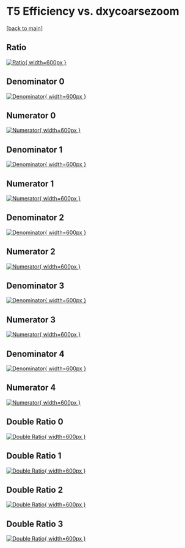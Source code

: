 # T5 Efficiency vs. dxycoarsezoom

[[back to main](./)]



## Ratio

[![Ratio](../mtv/var/T5_xtr_321_1_eff_dxycoarsezoom.png){ width=600px }](../mtv/var/T5_xtr_321_1_eff_dxycoarsezoom.pdf)

## Denominator 0

[![Denominator](../mtv/den/T5_xtr_321_1_eff_dxycoarsezoom_den0.png){ width=600px }](../mtv/den/T5_xtr_321_1_eff_dxycoarsezoom_den0.pdf)

## Numerator 0

[![Numerator](../mtv/num/T5_xtr_321_1_eff_dxycoarsezoom_num0.png){ width=600px }](../mtv/num/T5_xtr_321_1_eff_dxycoarsezoom_num0.pdf)

## Denominator 1

[![Denominator](../mtv/den/T5_xtr_321_1_eff_dxycoarsezoom_den1.png){ width=600px }](../mtv/den/T5_xtr_321_1_eff_dxycoarsezoom_den1.pdf)

## Numerator 1

[![Numerator](../mtv/num/T5_xtr_321_1_eff_dxycoarsezoom_num1.png){ width=600px }](../mtv/num/T5_xtr_321_1_eff_dxycoarsezoom_num1.pdf)

## Denominator 2

[![Denominator](../mtv/den/T5_xtr_321_1_eff_dxycoarsezoom_den2.png){ width=600px }](../mtv/den/T5_xtr_321_1_eff_dxycoarsezoom_den2.pdf)

## Numerator 2

[![Numerator](../mtv/num/T5_xtr_321_1_eff_dxycoarsezoom_num2.png){ width=600px }](../mtv/num/T5_xtr_321_1_eff_dxycoarsezoom_num2.pdf)

## Denominator 3

[![Denominator](../mtv/den/T5_xtr_321_1_eff_dxycoarsezoom_den3.png){ width=600px }](../mtv/den/T5_xtr_321_1_eff_dxycoarsezoom_den3.pdf)

## Numerator 3

[![Numerator](../mtv/num/T5_xtr_321_1_eff_dxycoarsezoom_num3.png){ width=600px }](../mtv/num/T5_xtr_321_1_eff_dxycoarsezoom_num3.pdf)

## Denominator 4

[![Denominator](../mtv/den/T5_xtr_321_1_eff_dxycoarsezoom_den4.png){ width=600px }](../mtv/den/T5_xtr_321_1_eff_dxycoarsezoom_den4.pdf)

## Numerator 4

[![Numerator](../mtv/num/T5_xtr_321_1_eff_dxycoarsezoom_num4.png){ width=600px }](../mtv/num/T5_xtr_321_1_eff_dxycoarsezoom_num4.pdf)

## Double Ratio 0

[![Double Ratio](../mtv/ratio/T5_xtr_321_1_eff_dxycoarsezoom_ratio0.png){ width=600px }](../mtv/ratio/T5_xtr_321_1_eff_dxycoarsezoom_ratio0.pdf)

## Double Ratio 1

[![Double Ratio](../mtv/ratio/T5_xtr_321_1_eff_dxycoarsezoom_ratio1.png){ width=600px }](../mtv/ratio/T5_xtr_321_1_eff_dxycoarsezoom_ratio1.pdf)

## Double Ratio 2

[![Double Ratio](../mtv/ratio/T5_xtr_321_1_eff_dxycoarsezoom_ratio2.png){ width=600px }](../mtv/ratio/T5_xtr_321_1_eff_dxycoarsezoom_ratio2.pdf)

## Double Ratio 3

[![Double Ratio](../mtv/ratio/T5_xtr_321_1_eff_dxycoarsezoom_ratio3.png){ width=600px }](../mtv/ratio/T5_xtr_321_1_eff_dxycoarsezoom_ratio3.pdf)

